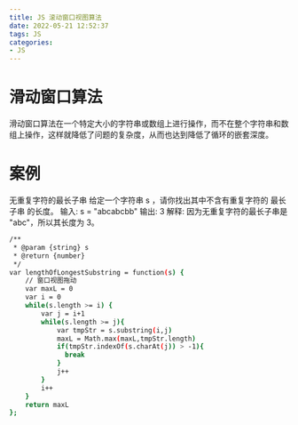 ```yaml
---
title: JS 滚动窗口视图算法
date: 2022-05-21 12:52:37
tags: JS
categories: 
- JS
---
```


# 滑动窗口算法
滑动窗口算法在一个特定大小的字符串或数组上进行操作，而不在整个字符串和数组上操作，这样就降低了问题的复杂度，从而也达到降低了循环的嵌套深度。

# 案例 
无重复字符的最长子串
给定一个字符串 s ，请你找出其中不含有重复字符的 最长子串 的长度。
输入: s = "abcabcbb"
输出: 3 
解释: 因为无重复字符的最长子串是 "abc"，所以其长度为 3。
``` bash 
/**
 * @param {string} s
 * @return {number}
 */
var lengthOfLongestSubstring = function(s) {
    // 窗口视图拖动
    var maxL = 0
    var i = 0
    while(s.length >= i) {
        var j = i+1      
        while(s.length >= j){
            var tmpStr = s.substring(i,j)
            maxL = Math.max(maxL,tmpStr.length)
            if(tmpStr.indexOf(s.charAt(j)) > -1){
              break  
            }
            j++
        }
        i++
    }
    return maxL
};
```
